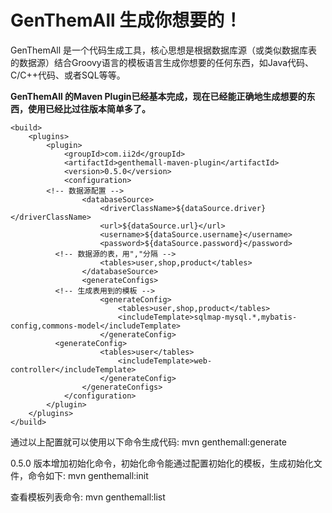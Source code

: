 GenThemAll 生成你想要的！
==========

GenThemAll 是一个代码生成工具，核心思想是根据数据库源（或类似数据库表的数据源）结合Groovy语言的模板语言生成你想要的任何东西，如Java代码、C/C++代码、或者SQL等等。

**GenThemAll 的Maven Plugin已经基本完成，现在已经能正确地生成想要的东西，使用已经比过往版本简单多了。**

	<build>
		<plugins>
			<plugin>
				<groupId>com.ii2d</groupId>
				<artifactId>genthemall-maven-plugin</artifactId>
				<version>0.5.0</version>
				<configuration>
	        <!-- 数据源配置 -->
					<databaseSource>
						<driverClassName>${dataSource.driver}</driverClassName>
						<url>${dataSource.url}</url>
						<username>${dataSource.username}</username>
						<password>${dataSource.password}</password>
	          <!-- 数据源的表，用","分隔 -->
						<tables>user,shop,product</tables>
					</databaseSource>
					<generateConfigs>
	          <!-- 生成表用到的模板 -->
						<generateConfig>
							<tables>user,shop,product</tables>
							<includeTemplate>sqlmap-mysql.*,mybatis-config,commons-model</includeTemplate>
						</generateConfig>
	          <generateConfig>
	  					<tables>user</tables>
							<includeTemplate>web-controller</includeTemplate>
						</generateConfig>
					</generateConfigs>
				</configuration>
			</plugin>
		</plugins>
	</build>

通过以上配置就可以使用以下命令生成代码:
mvn genthemall:generate

0.5.0 版本增加初始化命令，初始化命令能通过配置初始化的模板，生成初始化文件，命令如下:
mvn genthemall:init

查看模板列表命令:
mvn genthemall:list
